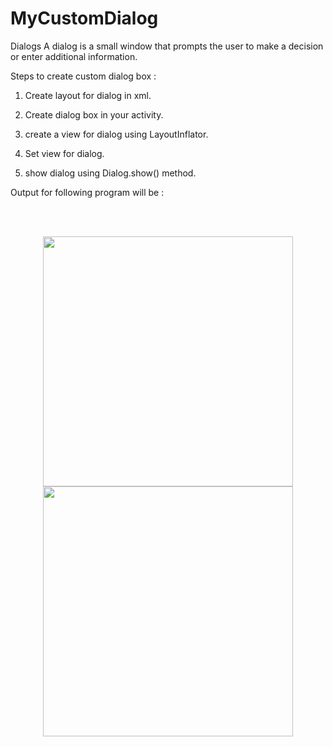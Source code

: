 # MyCustomDialog
Dialogs
A dialog is a small window that prompts the user to make a decision or enter additional information.

Steps to create custom dialog box :
1) Create layout for dialog in xml.

2) Create dialog box in your activity.

3) create a view for dialog using LayoutInflator.

4) Set view for dialog.

5) show dialog using Dialog.show() method.

Output for following program will be :

<br><br>
<div align="center">
    <img src="https://user-images.githubusercontent.com/35371687/48891457-6cd5f600-ee61-11e8-807e-1d583e45d509.png" width="400px" hspace="20"></img> 
    <img src="https://user-images.githubusercontent.com/35371687/48891459-6cd5f600-ee61-11e8-9dff-52cc5cff1004.png" width="400px"></img> 
</div>


